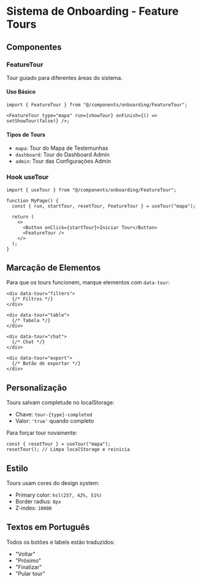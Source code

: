 # Sistema de Onboarding - Feature Tours

## Componentes

### FeatureTour

Tour guiado para diferentes áreas do sistema.

#### Uso Básico

```tsx
import { FeatureTour } from "@/components/onboarding/FeatureTour";

<FeatureTour type="mapa" run={showTour} onFinish={() => setShowTour(false)} />;
```

#### Tipos de Tours

- `mapa`: Tour do Mapa de Testemunhas
- `dashboard`: Tour do Dashboard Admin
- `admin`: Tour das Configurações Admin

### Hook useTour

```tsx
import { useTour } from "@/components/onboarding/FeatureTour";

function MyPage() {
  const { run, startTour, resetTour, FeatureTour } = useTour("mapa");

  return (
    <>
      <Button onClick={startTour}>Iniciar Tour</Button>
      <FeatureTour />
    </>
  );
}
```

## Marcação de Elementos

Para que os tours funcionem, marque elementos com `data-tour`:

```tsx
<div data-tour="filters">
  {/* Filtros */}
</div>

<div data-tour="table">
  {/* Tabela */}
</div>

<div data-tour="chat">
  {/* Chat */}
</div>

<div data-tour="export">
  {/* Botão de exportar */}
</div>
```

## Personalização

Tours salvam completude no localStorage:

- Chave: `tour-{type}-completed`
- Valor: `'true'` quando completo

Para forçar tour novamente:

```tsx
const { resetTour } = useTour("mapa");
resetTour(); // Limpa localStorage e reinicia
```

## Estilo

Tours usam cores do design system:

- Primary color: `hsl(257, 42%, 51%)`
- Border radius: `8px`
- Z-index: `10000`

## Textos em Português

Todos os botões e labels estão traduzidos:

- "Voltar"
- "Próximo"
- "Finalizar"
- "Pular tour"
